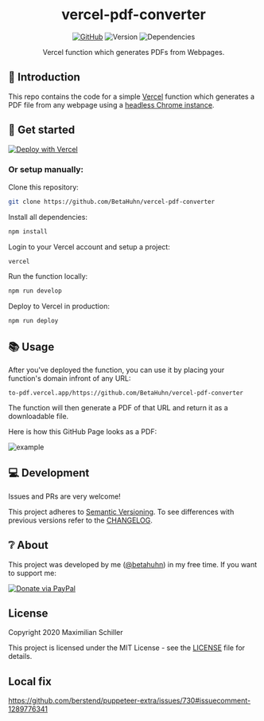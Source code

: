 <div align="center">
  
# vercel-pdf-converter

[![GitHub](https://img.shields.io/github/license/mashape/apistatus.svg)](https://github.com/BetaHuhn/vercel-pdf-converter/blob/master/LICENSE) ![Version](https://img.shields.io/github/package-json/v/betahuhn/vercel-pdf-converter) ![Dependencies](https://img.shields.io/david/betahuhn/vercel-pdf-converter)

Vercel function which generates PDFs from Webpages.

</div>

## 👋 Introduction

This repo contains the code for a simple [Vercel](https://vercel.com) function which generates a PDF file from any webpage using a [headless Chrome instance](https://github.com/puppeteer/puppeteer).

## 🚀 Get started

[![Deploy with Vercel](https://vercel.com/button)](https://vercel.com/new/git/external?repository-url=https%3A%2F%2Fgithub.com%2FBetaHuhn%2Fvercel-pdf-converter)

### Or setup manually:

Clone this repository:

```sh
git clone https://github.com/BetaHuhn/vercel-pdf-converter
```

Install all dependencies:

```sh
npm install
```

Login to your Vercel account and setup a project:

```sh
vercel
```

Run the function locally:

```sh
npm run develop
```

Deploy to Vercel in production:

```sh
npm run deploy 
```

## 📚 Usage

After you've deployed the function, you can use it by placing your function's domain infront of any URL:

```
to-pdf.vercel.app/https://github.com/BetaHuhn/vercel-pdf-converter
```

The function will then generate a PDF of that URL and return it as a downloadable file.

Here is how this GitHub Page looks as a PDF:

![example](https://cdn.mxis.ch/assets/vercel-pdf-converter/preview.png)

## 💻 Development

Issues and PRs are very welcome!

This project adheres to [Semantic Versioning](https://semver.org/spec/v2.0.0.html). To see differences with previous versions refer to the [CHANGELOG](CHANGELOG.md).

## ❔ About

This project was developed by me ([@betahuhn](https://github.com/BetaHuhn)) in my free time. If you want to support me:

[![Donate via PayPal](https://img.shields.io/badge/paypal-donate-009cde.svg)](https://www.paypal.com/cgi-bin/webscr?cmd=_s-xclick&hosted_button_id=394RTSBEEEFEE)

## License

Copyright 2020 Maximilian Schiller

This project is licensed under the MIT License - see the [LICENSE](LICENSE) file for details.


## Local fix

https://github.com/berstend/puppeteer-extra/issues/730#issuecomment-1289776341
